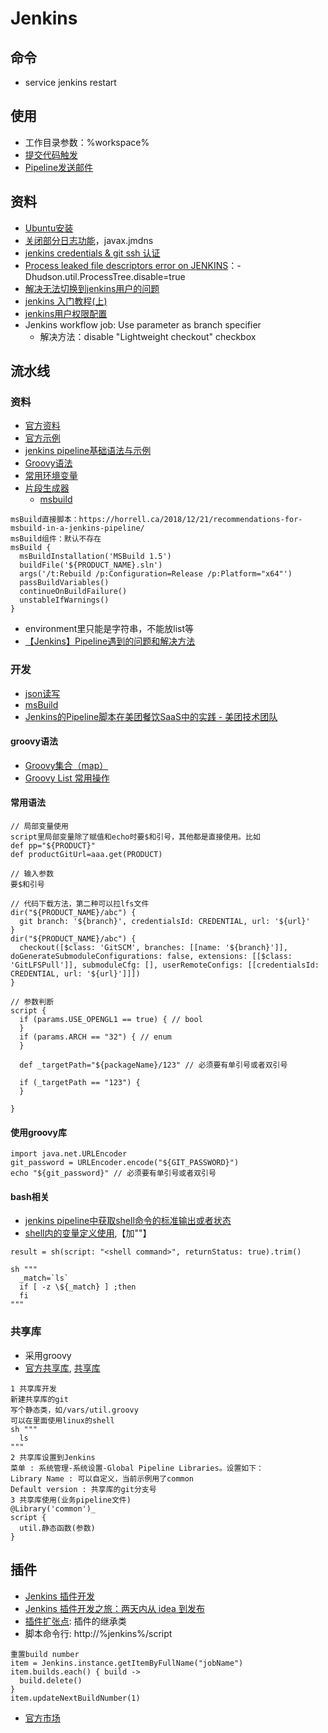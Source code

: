 # Jenkins
## 命令
* service jenkins restart

## 使用
* 工作目录参数：%workspace%
* [提交代码触发](https://medium.com/@xfstart07/devops-gitlab-%E6%8F%90%E4%BA%A4%E4%BB%A3%E7%A0%81%E8%A7%A6%E5%8F%91-jenkins-%E9%83%A8%E7%BD%B2-43601d7baf34)
* [Pipeline发送邮件](https://blog.csdn.net/u011541946/article/details/84034272)

## 资料
* [Ubuntu安装](http://blog.csdn.net/fenglailea/article/details/25919367)
* [关闭部分日志功能](http://blog.csdn.net/qq_33588470/article/details/54647496)，javax.jmdns
* [jenkins credentials & git ssh 认证](http://blog.csdn.net/gw569453350game/article/details/51911179)
* [Process leaked file descriptors error on JENKINS](http://stackoverflow.com/questions/17024441/process-leaked-file-descriptors-error-on-jenkins)：-Dhudson.util.ProcessTree.disable=true
* [解决无法切换到jenkins用户的问题](http://blog.csdn.net/csfreebird/article/details/27968019)
* [jenkins 入门教程(上)](http://www.cnblogs.com/yjmyzz/p/jenkins-tutorial-part-1.html)
* [jenkins用户权限配置](https://www.jianshu.com/p/fca6c3ecde5d)
* Jenkins workflow job: Use parameter as branch specifier
  * 解决方法：disable "Lightweight checkout" checkbox

## 流水线
### 资料
* [官方资料](https://www.jenkins.io/zh/doc/book/pipeline/)
* [官方示例](https://www.jenkins.io/doc/pipeline/examples/)
* [jenkins pipeline基础语法与示例](https://www.jianshu.com/p/f1167e8850cd)
* [Groovy语法](https://www.w3cschool.cn/groovy/)
* [常用环境变量](https://blog.csdn.net/qq_41030861/article/details/105171222)
* [片段生成器](http://%domain%/job/%jobName%/pipeline-syntax/)
  * [msbuild](https://jenkinsci.github.io/job-dsl-plugin/#method/javaposse.jobdsl.dsl.helpers.step.StepContext.msBuild)
```
msBuild直接脚本：https://horrell.ca/2018/12/21/recommendations-for-msbuild-in-a-jenkins-pipeline/
msBuild组件：默认不存在
msBuild {
  msBuildInstallation('MSBuild 1.5')
  buildFile('${PRODUCT_NAME}.sln')
  args('/t:Rebuild /p:Configuration=Release /p:Platform="x64"')
  passBuildVariables()
  continueOnBuildFailure()
  unstableIfWarnings()
}
```
* environment里只能是字符串，不能放list等
* [【Jenkins】Pipeline遇到的问题和解决方法](https://blog.csdn.net/DynastyRumble/article/details/105678447)

### 开发
* [json读写](https://blog.csdn.net/u011541946/article/details/83833289)
* [msBuild](https://jenkinsci.github.io/job-dsl-plugin/#method/javaposse.jobdsl.dsl.helpers.step.StepContext.msBuild)
* [Jenkins的Pipeline脚本在美团餐饮SaaS中的实践 - 美团技术团队](https://tech.meituan.com/2018/08/02/erp-cd-jenkins-pipeline.html)

#### groovy语法
* [Groovy集合（map）](https://blog.csdn.net/dora_310/article/details/52877750)
* [Groovy List 常用操作](https://blog.csdn.net/coderinchina/article/details/92081323)

#### 常用语法
```
// 局部变量使用
script里局部变量除了赋值和echo时要$和引号，其他都是直接使用。比如
def pp="${PRODUCT}"
def productGitUrl=aaa.get(PRODUCT)

// 输入参数
要$和引号

// 代码下载方法，第二种可以拉lfs文件
dir("${PRODUCT_NAME}/abc") {
  git branch: '${branch}', credentialsId: CREDENTIAL, url: '${url}'
}
dir("${PRODUCT_NAME}/abc") {
  checkout([$class: 'GitSCM', branches: [[name: '${branch}']], doGenerateSubmoduleConfigurations: false, extensions: [[$class: 'GitLFSPull']], submoduleCfg: [], userRemoteConfigs: [[credentialsId: CREDENTIAL, url: '${url}']]])
}

// 参数判断
script {
  if (params.USE_OPENGL1 == true) { // bool
  }
  if (params.ARCH == "32") { // enum
  }

  def _targetPath="${packageName}/123" // 必须要有单引号或者双引号

  if (_targetPath == "123") {
  }

}
```

#### 使用groovy库
```
import java.net.URLEncoder
git_password = URLEncoder.encode("${GIT_PASSWORD}")
echo "${git_password}" // 必须要有单引号或者双引号
```
#### bash相关
* [jenkins pipeline中获取shell命令的标准输出或者状态](https://blog.csdn.net/liurizhou/article/details/86670092)
* [shell内的变量定义使用](https://stackoverflow.com/questions/34013854/jenkins-workflow-environment-variables-causing-a-failure/44296015),【加"\"】

```
result = sh(script: "<shell command>", returnStatus: true).trim()

sh """
  _match=`ls`
  if [ -z \${_match} ] ;then
  fi
"""
```

### 共享库
* 采用groovy
* [官方共享库](https://www.jenkins.io/zh/doc/book/pipeline/shared-libraries/), [共享库](https://www.qikqiak.com/post/jenkins-shared-library-demo/)

```
1 共享库开发
新建共享库的git
写个静态类，如/vars/util.groovy
可以在里面使用linux的shell
sh """
  ls
"""
2 共享库设置到Jenkins
菜单 : 系统管理-系统设置-Global Pipeline Libraries。设置如下：
Library Name : 可以自定义，当前示例用了common
Default version : 共享库的git分支号
3 共享库使用(业务pipeline文件)
@Library('common')_
script {
  util.静态函数(参数)
}
```

## 插件
* [Jenkins 插件开发](https://www.chenshaowen.com/blog/how-to-develop-the-plugin-of-jenkins.html)
* [Jenkins 插件开发之旅：两天内从 idea 到发布](https://cloud.tencent.com/developer/article/1426418)
* [插件扩张点](https://www.jenkins.io/doc/developer/extensions/): 插件的继承类
* 脚本命令行: http://%jenkins%/script
```
重置build number
item = Jenkins.instance.getItemByFullName("jobName")
item.builds.each() { build ->
  build.delete()
}
item.updateNextBuildNumber(1)
```
* [官方市场](https://plugins.jenkins.io/)
